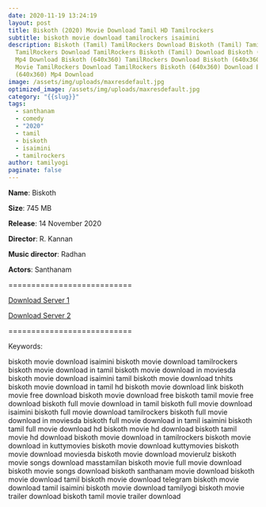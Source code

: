 ```yaml
---
date: 2020-11-19 13:24:19
layout: post
title: Biskoth (2020) Movie Download Tamil HD Tamilrockers
subtitle: biskoth movie download tamilrockers isaimini
description: Biskoth (Tamil) TamilRockers Download Biskoth (Tamil) Tamil Movie
  TamilRockers Download TamilRockers Biskoth (Tamil) Download Biskoth (Tamil)
  Mp4 Download Biskoth (640x360) TamilRockers Download Biskoth (640x360) Tamil
  Movie TamilRockers Download TamilRockers Biskoth (640x360) Download Biskoth
  (640x360) Mp4 Download
image: /assets/img/uploads/maxresdefault.jpg
optimized_image: /assets/img/uploads/maxresdefault.jpg
category: "{{slug}}"
tags:
  - santhanam
  - comedy
  - "2020"
  - tamil
  - biskoth
  - isaimini
  - tamilrockers
author: tamilyogi
paginate: false
---
```

**Name**: Biskoth

**Size**: 745 MB

**Release**: 14 November 2020

**Director**: R. Kannan 

**Music director**: Radhan

**Actors**: Santhanam

\===========================

[Download Server 1](https://tentrockers.unblocked.workers.dev/Torrent/www.1TamilMV.live%2520-%2520Biskoth%2520(2020)%2520Tamil%2520HQ%2520PreDVD%2520-%2520700MB%2520-%2520x264%2520-%2520HQ%2520Line%C2%A0Aud%2520-%2520MP3.mkv)

[Download Server 2](https://drive.unblocked.workers.dev/Torrent/www.1TamilMV.live%2520-%2520Biskoth%2520(2020)%2520Tamil%2520HQ%2520PreDVD%2520-%2520700MB%2520-%2520x264%2520-%2520HQ%2520Line%C2%A0Aud%2520-%2520MP3.mkv)

[](https://drive.unblocked.workers.dev/Torrent/www.1TamilMV.live%2520-%2520Biskoth%2520(2020)%2520Tamil%2520HQ%2520PreDVD%2520-%2520700MB%2520-%2520x264%2520-%2520HQ%2520Line%C2%A0Aud%2520-%2520MP3.mkv)===========================

Keywords:

biskoth movie download isaimini
biskoth movie download tamilrockers
biskoth movie download in tamil
biskoth movie download in moviesda
biskoth movie download isaimini tamil
biskoth movie download tnhits
biskoth movie download in tamil hd
biskoth movie download link
biskoth movie free download
biskoth movie download free
biskoth tamil movie free download
biskoth full movie download in tamil
biskoth full movie download isaimini
biskoth full movie download tamilrockers
biskoth full movie download in moviesda
biskoth full movie download in tamil isaimini
biskoth tamil full movie download hd
biskoth movie hd download
biskoth tamil movie hd download
biskoth movie download in tamilrockers
biskoth movie download in kuttymovies
biskoth movie download kuttymovies
biskoth movie download moviesda
biskoth movie download movierulz
biskoth movie songs download masstamilan
biskoth movie full movie download
biskoth movie songs download
biskoth santhanam movie download
biskoth movie download tamil
biskoth movie download telegram
biskoth movie download tamil isaimini
biskoth movie download tamilyogi
biskoth movie trailer download
biskoth tamil movie trailer download
